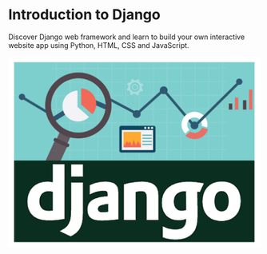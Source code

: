# Introduction to Django

Discover Django web framework and learn to build your own interactive website app using Python, HTML, CSS and JavaScript.

<!-- IMAGE
Caption: Introduction to Django Framework
ID: django
Alt text: 
Author: 
Attribution: 
Placeholder: TRUE  
--> 

![IMAGE](figures/django.png)

<!-- END IMAGE -->